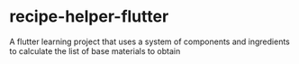 # recipe-helper-flutter
A flutter learning project that uses a system of components and ingredients to calculate the list of base materials to obtain
